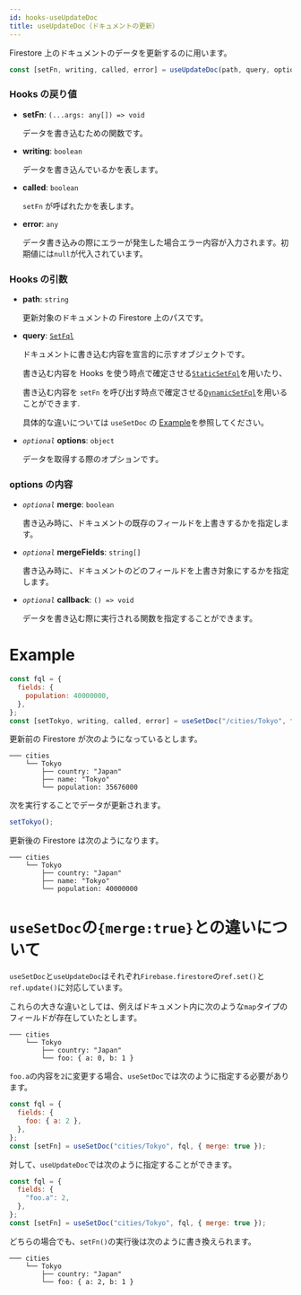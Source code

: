 ```yaml
---
id: hooks-useUpdateDoc
title: useUpdateDoc（ドキュメントの更新）
---
```


Firestore 上のドキュメントのデータを更新するのに用います。

```js
const [setFn, writing, called, error] = useUpdateDoc(path, query, options);
```

### Hooks の戻り値

- **setFn**: `(...args: any[]) => void`

  データを書き込むための関数です。

- **writing**: `boolean`

  データを書き込んでいるかを表します。

- **called**: `boolean`

  `setFn` が呼ばれたかを表します。

- **error**: `any`

  データ書き込みの際にエラーが発生した場合エラー内容が入力されます。初期値には`null`が代入されています。

### Hooks の引数

- **path**: `string`

  更新対象のドキュメントの Firestore 上のパスです。

- **query**: [`SetFql`](misc-type.md#setfql)

  ドキュメントに書き込む内容を宣言的に示すオブジェクトです。

  書き込む内容を Hooks を使う時点で確定させる[`StaticSetFql`](misc-type.md#staticsetfql)を用いたり、

  書き込む内容を `setFn` を呼び出す時点で確定させる[`DynamicSetFql`](misc-type.md#dynamicsetfql)を用いることができます.

  具体的な違いについては `useSetDoc` の [Example](hooks-useSetDoc#example)を参照してください。

* _`optional`_ **options**: `object`

  データを取得する際のオプションです。

### options の内容

- _`optional`_ **merge**: `boolean`

  書き込み時に、ドキュメントの既存のフィールドを上書きするかを指定します。

- _`optional`_ **mergeFields**: `string[]`

  書き込み時に、ドキュメントのどのフィールドを上書き対象にするかを指定します。

- _`optional`_ **callback**: `() => void`

  データを書き込む際に実行される関数を指定することができます。

# Example

```js
const fql = {
  fields: {
    population: 40000000,
  },
};
const [setTokyo, writing, called, error] = useSetDoc("/cities/Tokyo", fql);
```

更新前の Firestore が次のようになっているとします。

```
─── cities
    └── Tokyo
        ├── country: "Japan"
        ├── name: "Tokyo"
        └── population: 35676000
```

次を実行することでデータが更新されます。

```js
setTokyo();
```

更新後の Firestore は次のようになります。

```
─── cities
    └── Tokyo
        ├── country: "Japan"
        ├── name: "Tokyo"
        └── population: 40000000
```

# `useSetDoc`の`{merge:true}`との違いについて

`useSetDoc`と`useUpdateDoc`はそれぞれ`Firebase.firestore`の`ref.set()`と`ref.update()`に対応しています。

これらの大きな違いとしては、例えばドキュメント内に次のような`map`タイプのフィールドが存在していたとします。

```
─── cities
    └── Tokyo
        ├── country: "Japan"
        └── foo: { a: 0, b: 1 }
```

`foo.a`の内容を`2`に変更する場合、`useSetDoc`では次のように指定する必要があります。

```js
const fql = {
  fields: {
    foo: { a: 2 },
  },
};
const [setFn] = useSetDoc("cities/Tokyo", fql, { merge: true });
```

対して、`useUpdateDoc`では次のように指定することができます。

```js
const fql = {
  fields: {
    "foo.a": 2,
  },
};
const [setFn] = useSetDoc("cities/Tokyo", fql, { merge: true });
```

どちらの場合でも、`setFn()`の実行後は次のように書き換えられます。

```
─── cities
    └── Tokyo
        ├── country: "Japan"
        └── foo: { a: 2, b: 1 }
```
